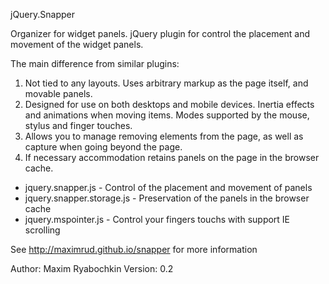 jQuery.Snapper

Organizer for widget panels. jQuery plugin for control the placement and movement of the widget panels.

The main difference from similar plugins:

1. Not tied to any layouts. Uses arbitrary markup as the page itself, and movable panels.
2. Designed for use on both desktops and mobile devices. Inertia effects and animations when moving items. Modes supported by the mouse, stylus and finger touches.
3. Allows you to manage removing elements from the page, as well as capture when going beyond the page.
4. If necessary accommodation retains panels on the page in the browser cache.

- jquery.snapper.js - Control of the placement and movement of panels
- jquery.snapper.storage.js - Preservation of the panels in the browser cache
- jquery.mspointer.js - Control your fingers touchs with support IE scrolling

See http://maximrud.github.io/snapper for more information

Author: Maxim Ryabochkin
Version: 0.2



